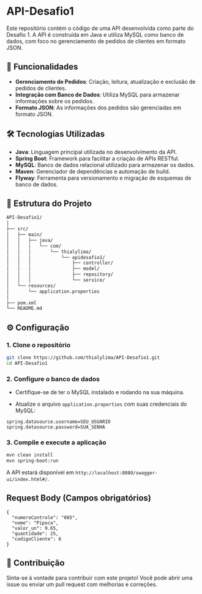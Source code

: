 
# API-Desafio1

Este repositório contém o código de uma API desenvolvida como parte do Desafio 1. A API é construída em Java e utiliza MySQL como banco de dados, com foco no gerenciamento de pedidos de clientes em formato JSON.

## 🚀 Funcionalidades

- **Gerenciamento de Pedidos**: Criação, leitura, atualização e exclusão de pedidos de clientes.
- **Integração com Banco de Dados**: Utiliza MySQL para armazenar informações sobre os pedidos.
- **Formato JSON**: As informações dos pedidos são gerenciadas em formato JSON.

## 🛠️ Tecnologias Utilizadas

- **Java**: Linguagem principal utilizada no desenvolvimento da API.
- **Spring Boot**: Framework para facilitar a criação de APIs RESTful.
- **MySQL**: Banco de dados relacional utilizado para armazenar os dados.
- **Maven**: Gerenciador de dependências e automação de build.
- **Flyway**: Ferramenta para versionamento e migração de esquemas de banco de dados.

## 📂 Estrutura do Projeto

```bash
API-Desafio1/
│
├── src/
│   ├── main/
│   │   ├── java/
│   │   │   └── com/
│   │   │       └── thialylima/
│   │   │           └── apidesafio1/
│   │   │               ├── controller/
│   │   │               ├── model/
│   │   │               ├── repository/
│   │   │               └── service/
│   └── resources/
│       └── application.properties
│
├── pom.xml
└── README.md
```

## ⚙️ Configuração

### 1. Clone o repositório

```bash
git clone https://github.com/thialylima/API-Desafio1.git
cd API-Desafio1
```

### 2. Configure o banco de dados

- Certifique-se de ter o MySQL instalado e rodando na sua máquina.

- Atualize o arquivo `application.properties` com suas credenciais do MySQL:

```properties
spring.datasource.username=SEU_USUARIO
spring.datasource.password=SUA_SENHA
```

### 3. Compile e execute a aplicação

```bash
mvn clean install
mvn spring-boot:run
```

A API estará disponível em `http://localhost:8080/swagger-ui/index.html#/`.

## Request Body (Campos obrigatórios)

```
{
  "numeroControle": "085",
  "nome": "Pipoca",
  "valor_un": 9.65,
  "quantidade": 25,
  "codigoCliente": 6
}
```

## 🤝 Contribuição

Sinta-se à vontade para contribuir com este projeto! Você pode abrir uma issue ou enviar um pull request com melhorias e correções.

